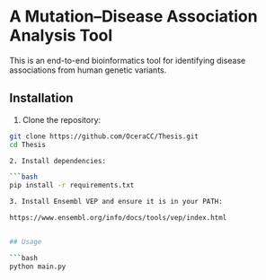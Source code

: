 # A Mutation–Disease Association Analysis Tool

This is an end-to-end bioinformatics tool for identifying disease associations from human genetic variants. 

## Installation
1. Clone the repository:

```bash
git clone https://github.com/OceraCC/Thesis.git
cd Thesis

2. Install dependencies:

```bash
pip install -r requirements.txt

3. Install Ensembl VEP and ensure it is in your PATH:

https://www.ensembl.org/info/docs/tools/vep/index.html


## Usage

```bash
python main.py